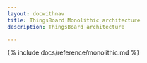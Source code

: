 ```yaml
---
layout: docwithnav
title: ThingsBoard Monolithic architecture
description: ThingsBoard architecture

---
```


{% include docs/reference/monolithic.md %}